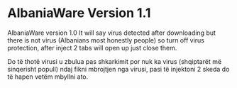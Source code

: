 # AlbaniaWare Version 1.1
AlbaniaWare version 1.0 It will say virus detected after downloading but there is not virus (Albanians most honestly people) so turn off virus protection, after inject 2 tabs will open up just close them.

Do të thotë virusi u zbulua pas shkarkimit por nuk ka virus (shqiptarët më sinqerisht popull) ndaj fikni mbrojtjen nga virusi, pasi të injektoni 2 skeda do të hapen vetëm mbyllni ato.
